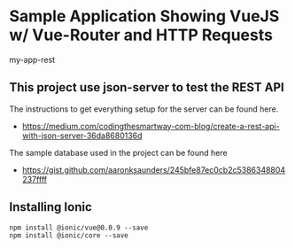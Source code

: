 # Sample Application Showing VueJS w/ Vue-Router and HTTP Requests

my-app-rest

## This project use json-server to test the REST API

The instructions to get everything setup for the server can be found here.

- https://medium.com/codingthesmartway-com-blog/create-a-rest-api-with-json-server-36da8680136d

The sample database used in the project can be found here

- https://gist.github.com/aaronksaunders/245bfe87ec0cb2c5386348804237ffff

## Installing Ionic

```
npm install @ionic/vue@0.0.9 --save
npm install @ionic/core --save
```
